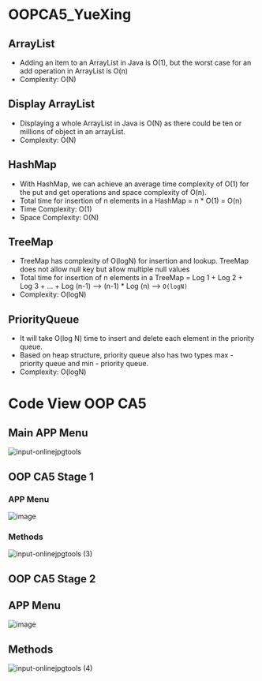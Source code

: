 # OOPCA5_YueXing


## ArrayList
* Adding an item to an ArrayList in Java is O(1), but the worst case for an add operation in ArrayList is O(n)
* Complexity: O(N)


## Display ArrayList
* Displaying a whole ArrayList in Java is O(N) as there could be ten or millions of object in an arrayList.
* Complexity: O(N)


## HashMap
* With HashMap, we can achieve an average time complexity of O(1) for the put and get operations and space complexity of O(n).
* Total time for insertion of n elements in a HashMap = n * O(1) = O(n)
* Time Complexity: O(1)
* Space Complexity: O(N)

## TreeMap 
* TreeMap has complexity of O(logN) for insertion and lookup. TreeMap does not allow null key but allow multiple null values
* Total  time for insertion of n elements in a TreeMap = Log 1 + Log 2 + Log 3 + ... + Log (n-1) --> (n-1) * Log (n) --> `O(logN)`
* Complexity: O(logN)


## PriorityQueue
* It will take O(log N) time to insert and delete each element in the priority queue.
* Based on heap structure, priority queue also has two types max - priority queue and min - priority queue.
* Complexity: O(logN)



# Code View OOP CA5
## Main APP Menu
![input-onlinejpgtools](https://user-images.githubusercontent.com/93914097/161160950-7e122e06-e5f5-43f2-82a5-c94306b5ac27.jpg)

## OOP CA5 Stage 1
### APP Menu 
![image](https://user-images.githubusercontent.com/93914097/161161177-c3fa65bd-2055-4f37-9acf-30e5893ff6ef.png)
### Methods
![input-onlinejpgtools (3)](https://user-images.githubusercontent.com/93914097/161161582-e91a8d9e-cca8-4f91-830d-afaee660c93e.jpg)

## OOP CA5 Stage 2
## APP Menu
![image](https://user-images.githubusercontent.com/93914097/161161295-963e534e-bbf8-488d-b5bf-ea859fa938bf.png)
## Methods
![input-onlinejpgtools (4)](https://user-images.githubusercontent.com/93914097/161161915-223bcafd-8095-42ca-a3a7-5e3a5bcd8713.jpg)

